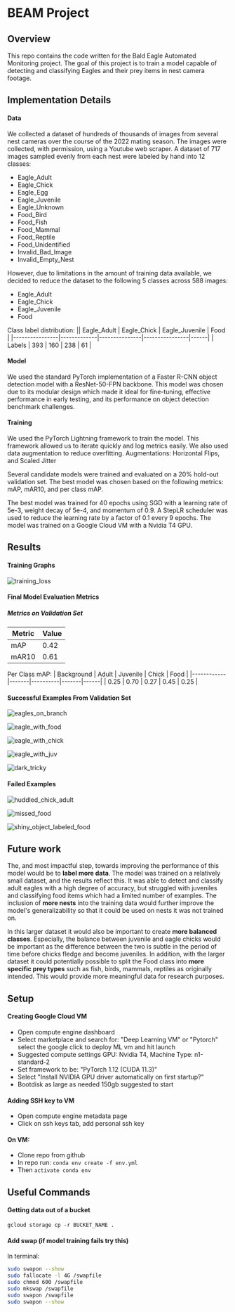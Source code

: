 # BEAM Project

## Overview

This repo contains the code written for the Bald Eagle Automated Monitoring project. The goal of this project is to train a model capable of detecting and classifying Eagles and their prey items in nest camera footage.

## Implementation Details

#### Data
We collected a dataset of hundreds of thousands of images from several nest cameras over the course of the 2022 mating season. The images were collected, with permission, using a Youtube web scraper. A dataset of 717 images sampled evenly from each nest were labeled by hand into 12 classes:
* Eagle_Adult
* Eagle_Chick
* Eagle_Egg
* Eagle_Juvenile
* Eagle_Unknown
* Food_Bird
* Food_Fish
* Food_Mammal
* Food_Reptile
* Food_Unidentified
* Invalid_Bad_Image
* Invalid_Empty_Nest

However, due to limitations in the amount of training data available, we decided to reduce the dataset to the following 5 classes across 588 images:
* Eagle_Adult
* Eagle_Chick
* Eagle_Juvenile
* Food

Class label distribution:
|| Eagle_Adult | Eagle_Chick | Eagle_Juvenile | Food |
|----------------|-------------|---------------|----------------|------|
| Labels | 393 | 160 | 238 | 61 |

#### Model
We used the standard PyTorch implementation of a Faster R-CNN object detection model with a ResNet-50-FPN backbone. This model was chosen due to its modular design which made it ideal for fine-tuning, effective performance in early testing, and its performance on object detection benchmark challenges. 

#### Training
We used the PyTorch Lightning framework to train the model. This framework allowed us to iterate quickly and log metrics easily. We also used data augmentation to reduce overfitting. Augmentations: Horizontal Flips, and Scaled Jitter

Several candidate models were trained and evaluated on a 20% hold-out validation set. The best model was chosen based on the following metrics: mAP, mAR10, and per class mAP.

The best model was trained for 40 epochs using SGD with a learning rate of 5e-3, weight decay of 5e-4, and momentum of 0.9. A StepLR scheduler was used to reduce the learning rate by a factor of 0.1 every 9 epochs. The model was trained on a Google Cloud VM with a Nvidia T4 GPU. 

## Results

#### Training Graphs

![training_loss](results/training_loss.png)

#### Final Model Evaluation Metrics

##### Metrics on Validation Set

| Metric     | Value |
|------------|-------|
| mAP        | 0.42  |
| mAR10      | 0.61  |

Per Class mAP:
| Background | Adult | Juvenile | Chick | Food |
|------------|-------|----------|-------|------|
| 0.25       | 0.70  | 0.27     | 0.45  | 0.25 |

<!-- ##### Metrics on Full Dataset

| Metric     | Value |
|------------|-------|
| mAP        | 0.70  |
| mAR10      | 0.78  |

Per Class mAP:
| Background | Adult | Juvenile | Chick | Food |
|------------|-------|----------|-------|------|
| 0.22       | 0.65  | 0.26     | 0.37  | 0.22 | -->

#### Successful Examples From Validation Set

![eagles_on_branch](results/final_multi_eagles_branch.png)

![eagle_with_food](results/final_eagle_in_nest_food.png)

![eagle_with_chick](results/final_eagle_in_nest_chick.png)

![eagle_with_juv](results/final_juv.png)

![dark_tricky](results/final_dark_tricky_prediction.png)

#### Failed Examples

![huddled_chick_adult](results/final_multibirdfail_prediction.png)

![missed_food](results/final_multi_fish.png)

![shiny_object_labeled_food](results/final_false_food.png)

## Future work
The, and most impactful step, towards improving the performance of this model would be to **label more data**. The model was trained on a relatively small dataset, and the results reflect this. It was able to detect and classify adult eagles with a high degree of accuracy, but struggled with juveniles and classifying food items which had a limited number of examples. The inclusion of **more nests** into the training data would further improve the model's generalizability so that it could be used on nests it was not trained on.

In this larger dataset it would also be important to create **more balanced classes**. Especially, the balance between juvenile and eagle chicks would be important as the difference between the two is subtle in the period of time before chicks fledge and become juveniles. In addition, with the larger dataset it could potentially possible to split the Food class into **more specific prey types** such as fish, birds, mammals, reptiles as originally intended. This would provide more meaningful data for research purposes.


## Setup

#### Creating Google Cloud VM

- Open compute engine dashboard
- Select marketplace and search for: "Deep Learning VM" or "Pytorch" select the google click to deploy ML vm and hit launch
- Suggested compute settings GPU: Nvidia T4, Machine Type: n1-standard-2
- Set framework to be: "PyTorch 1.12 (CUDA 11.3)"
- Select "Install NVIDIA GPU driver automatically on first startup?"
- Bootdisk as large as needed 150gb suggested to start

#### Adding SSH key to VM

- Open compute engine metadata page
- Click on ssh keys tab, add personal ssh key

#### On VM:
- Clone repo from github
- In repo run: `conda env create -f env.yml`
- Then `activate conda env`

## Useful Commands

#### Getting data out of a bucket

`gcloud storage cp -r BUCKET_NAME .`

#### Add swap (if model training fails try this)

In terminal:
```bash
sudo swapon --show
sudo fallocate -l 4G /swapfile
sudo chmod 600 /swapfile
sudo mkswap /swapfile
sudo swapon /swapfile
sudo swapon --show
```
